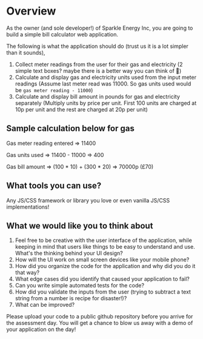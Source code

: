 
# Overview

As the owner (and sole developer!) of Sparkle Energy Inc, you are going to build a simple bill calculator web application. 

The following is what the application should do (trust us it is a lot simpler than it sounds),

1. Collect meter readings from the user for their gas and electricity (2 simple text boxes? maybe there is a better way you can think of :thinking:)
2. Calculate and display gas and electricity units used from the input meter readings (Assume last meter read was 11000. So gas units used would be `gas meter reading - 11000`)
3. Calculate and display bill amount in pounds for gas and electricity separately (Multiply units by price per unit. First 100 units are charged at 10p per unit and the rest are charged at 20p per unit)

## Sample calculation below for gas

Gas meter reading entered => 11400

Gas units used => 11400 - 11000 => 400

Gas bill amount => (100 * 10) + (300 * 20) => 70000p (£70)

## What tools you can use?

Any JS/CSS framework or library you love or even vanilla JS/CSS implementations!

## What we would like you to think about

1. Feel free to be creative with the user interface of the application, while keeping in mind that users like things to be easy to understand and use. What's the thinking behind your UI design?
2. How will the UI work on small screen devices like your mobile phone?
3. How did you organize the code for the application and why did you do it that way?
4. What edge cases did you identify that caused your application to fail?
5. Can you write simple automated tests for the code?
6. How did you validate the inputs from the user (trying to subtract a text string from a number is recipe for disaster!)?
7. What can be improved?

Please upload your code to a public github repository before you arrive for the assessment day. You will get a chance to blow us away with a demo of your application on the day!

